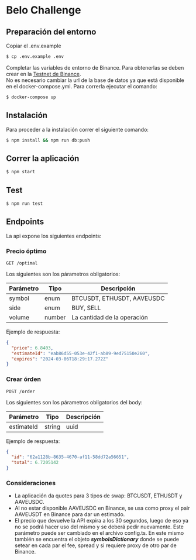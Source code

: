 # Belo Challenge

## Preparación del entorno

Copiar el .env.example

```bash
$ cp .env.example .env
```

Completar las variables de entorno de Binance. Para obtenerlas se deben crear en la [Testnet de Binance](https://testnet.binance.vision).\
No es necesario cambiar la url de la base de datos ya que está disponible en el docker-compose.yml. Para correrla ejecutar el comando:

```bash
$ docker-compose up
```

## Instalación

Para proceder a la instalación correr el siguiente comando:

```bash
$ npm install && npm run db:push
```

## Correr la aplicación

```bash
$ npm start
```

## Test

```bash
$ npm run test
```

## Endpoints

La api expone los siguientes endpoints:

### Precio óptimo

```http
GET /optimal
```

Los siguientes son los párametros obligatorios:

| Parámetro | Tipo   | Descripción                 |
| --------- | ------ | --------------------------- |
| symbol    | enum   | BTCUSDT, ETHUSDT, AAVEUSDC  |
| side      | enum   | BUY, SELL                   |
| volume    | number | La cantidad de la operación |

Ejemplo de respuesta:

```json
{
  "price": 6.8403,
  "estimateId": "eab86d55-053e-42f1-ab89-9ed75150e260",
  "expires": "2024-03-06T18:29:17.272Z"
}
```

### Crear órden

```http
POST /order
```

Los siguientes son los párametros obligatorios del body:

| Parámetro  | Tipo   | Descripción |
| ---------- | ------ | ----------- |
| estimateId | string | uuid        |

Ejemplo de respuesta:

```json
{
  "id": "62a1128b-8635-4670-af11-58dd72a56651",
  "total": 6.7205142
}
```

### Consideraciones

- La aplicación da quotes para 3 tipos de swap: BTCUSDT, ETHUSDT y AAVEUSDC.
- Al no estar disponible AAVEUSDC en Binance, se usa como proxy el pair AAVEUSDT en Binance para dar un estimado.
- El precio que devuelve la API expira a los 30 segundos, luego de eso ya no se podrá hacer uso del mismo y se deberá pedir nuevamente. Este parámetro puede ser cambiado en el archivo config.ts. En este mismo también se encuentra el objeto **_symbolsDictionary_** donde se puede setear en cada par el fee, spread y si requiere proxy de otro par de Binance.
